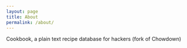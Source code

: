 ```yaml
---
layout: page
title: About
permalink: /about/
---
```


Cookbook, a plain text recipe database for hackers (fork of Chowdown)
